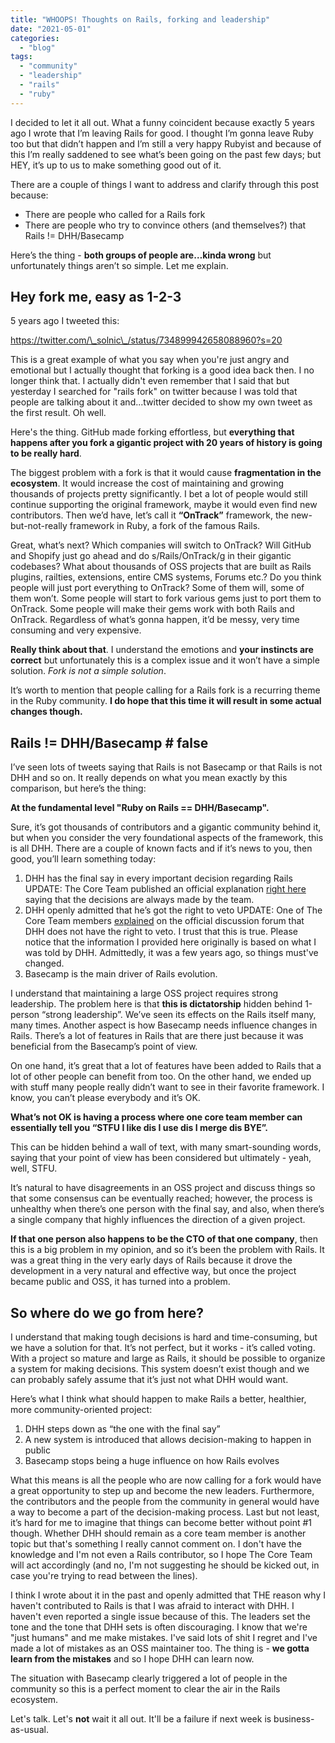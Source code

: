 ```yaml
---
title: "WHOOPS! Thoughts on Rails, forking and leadership"
date: "2021-05-01"
categories: 
  - "blog"
tags: 
  - "community"
  - "leadership"
  - "rails"
  - "ruby"
---
```


I decided to let it all out. What a funny coincident because exactly 5 years ago I wrote that I’m leaving Rails for good. I thought I’m gonna leave Ruby too but that didn’t happen and I’m still a very happy Rubyist and because of this I’m really saddened to see what’s been going on the past few days; but HEY, it’s up to us to make something good out of it.

There are a couple of things I want to address and clarify through this post because:

- There are people who called for a Rails fork
- There are people who try to convince others (and themselves?) that Rails != DHH/Basecamp

Here’s the thing - **both groups of people are…kinda wrong** but unfortunately things aren’t so simple. Let me explain.

## Hey fork me, easy as 1-2-3

5 years ago I tweeted this:

https://twitter.com/\_solnic\_/status/734899942658088960?s=20

This is a great example of what you say when you're just angry and emotional but I actually thought that forking is a good idea back then. I no longer think that. I actually didn't even remember that I said that but yesterday I searched for "rails fork" on twitter because I was told that people are talking about it and...twitter decided to show my own tweet as the first result. Oh well.

Here's the thing. GitHub made forking effortless, but **everything that happens after you fork a gigantic project with 20 years of history is going to be really hard**.

The biggest problem with a fork is that it would cause **fragmentation in the ecosystem**. It would increase the cost of maintaining and growing thousands of projects pretty significantly. I bet a lot of people would still continue supporting the original framework, maybe it would even find new contributors. Then we’d have, let’s call it **“OnTrack”** framework, the new-but-not-really framework in Ruby, a fork of the famous Rails.

Great, what’s next? Which companies will switch to OnTrack? Will GitHub and Shopify just go ahead and do s/Rails/OnTrack/g in their gigantic codebases? What about thousands of OSS projects that are built as Rails plugins, railties, extensions, entire CMS systems, Forums etc.? Do you think people will just port everything to OnTrack? Some of them will, some of them won’t. Some people will start to fork various gems just to port them to OnTrack. Some people will make their gems work with both Rails and OnTrack. Regardless of what’s gonna happen, it’d be messy, very time consuming and very expensive.

**Really think about that**. I understand the emotions and **your instincts are correct** but unfortunately this is a complex issue and it won’t have a simple solution. _Fork is not a simple solution_.

It’s worth to mention that people calling for a Rails fork is a recurring theme in the Ruby community. **I do hope that this time it will result in some actual changes though.**

## Rails != DHH/Basecamp # false

I’ve seen lots of tweets saying that Rails is not Basecamp or that Rails is not DHH and so on. It really depends on what you mean exactly by this comparison, but here’s the thing:

**At the fundamental level "Ruby on Rails == DHH/Basecamp".**

Sure, it’s got thousands of contributors and a gigantic community behind it, but when you consider the very foundational aspects of the framework, this is all DHH. There are a couple of known facts and if it’s news to you, then good, you’ll learn something today:

1. DHH has the final say in every important decision regarding Rails UPDATE: The Core Team published an official explanation [right here](https://weblog.rubyonrails.org/2021/5/2/rails-governance/) saying that the decisions are always made by the team.
2. DHH openly admitted that he’s got the right to veto UPDATE: One of The Core Team members [explained](https://discuss.rubyonrails.org/t/effect-of-the-last-week-on-ruby-on-rails/77702/60) on the official discussion forum that DHH does not have the right to veto. I trust that this is true. Please notice that the information I provided here originally is based on what I was told by DHH. Admittedly, it was a few years ago, so things must've changed.
3. Basecamp is the main driver of Rails evolution.

I understand that maintaining a large OSS project requires strong leadership. The problem here is that **this is dictatorship** hidden behind 1-person “strong leadership”. We’ve seen its effects on the Rails itself many, many times. Another aspect is how Basecamp needs influence changes in Rails. There’s a lot of features in Rails that are there just because it was beneficial from the Basecamp’s point of view.

On one hand, it’s great that a lot of features have been added to Rails that a lot of other people can benefit from too. On the other hand, we ended up with stuff many people really didn’t want to see in their favorite framework. I know, you can’t please everybody and it’s OK.

**What’s not OK is having a process where one core team member can essentially tell you “STFU I like dis I use dis I merge dis BYE”.**

This can be hidden behind a wall of text, with many smart-sounding words, saying that your point of view has been considered but ultimately - yeah, well, STFU.

It’s natural to have disagreements in an OSS project and discuss things so that some consensus can be eventually reached; however, the process is unhealthy when there’s one person with the final say, and also, when there’s a single company that highly influences the direction of a given project.

**If that one person also happens to be the CTO of that one company**, then this is a big problem in my opinion, and so it’s been the problem with Rails. It was a great thing in the very early days of Rails because it drove the development in a very natural and effective way, but once the project became public and OSS, it has turned into a problem.

## So where do we go from here?

I understand that making tough decisions is hard and time-consuming, but we have a solution for that. It’s not perfect, but it works - it’s called voting. With a project so mature and large as Rails, it should be possible to organize a system for making decisions. This system doesn’t exist though and we can probably safely assume that it’s just not what DHH would want.

Here’s what I think what should happen to make Rails a better, healthier, more community-oriented project:

1. DHH steps down as “the one with the final say”
2. A new system is introduced that allows decision-making to happen in public
3. Basecamp stops being a huge influence on how Rails evolves

What this means is all the people who are now calling for a fork would have a great opportunity to step up and become the new leaders. Furthermore, the contributors and the people from the community in general would have a way to become a part of the decision-making process. Last but not least, it’s hard for me to imagine that things can become better without point #1 though. Whether DHH should remain as a core team member is another topic but that's something I really cannot comment on. I don't have the knowledge and I'm not even a Rails contributor, so I hope The Core Team will act accordingly (and no, I'm not suggesting he should be kicked out, in case you're trying to read between the lines).

I think I wrote about it in the past and openly admitted that THE reason why I haven't contributed to Rails is that I was afraid to interact with DHH. I haven't even reported a single issue because of this. The leaders set the tone and the tone that DHH sets is often discouraging. I know that we're "just humans" and me make mistakes. I've said lots of shit I regret and I've made a lot of mistakes as an OSS maintainer too. The thing is - **we gotta learn from the mistakes** and so I hope DHH can learn now.

The situation with Basecamp clearly triggered a lot of people in the community so this is a perfect moment to clear the air in the Rails ecosystem.

Let's talk. Let's **not** wait it all out. It'll be a failure if next week is business-as-usual.
